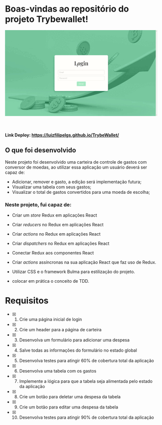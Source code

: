 # Boas-vindas ao repositório do projeto Trybewallet!

<div align="center">
  <img align="center" src = "TrybeWallet.gif" width=800 />
 </div>
<br/>
<br/>

#### Link Deploy: https://luizfilipelgs.github.io/TrybeWallet/

## O que foi desenvolvido
Neste projeto foi desenvolvido uma carteira de controle de gastos com conversor de moedas, ao utilizar essa aplicação um usuário deverá ser capaz de:

- Adicionar, remover e gasto, a edição será implementação futura;
- Visualizar uma tabela com seus gastos;
- Visualizar o total de gastos convertidos para uma moeda de escolha;


### Neste projeto, fui capaz de:

- Criar um _store_ Redux em aplicações React

- Criar _reducers_ no Redux em aplicações React

- Criar _actions_ no Redux em aplicações React

- Criar _dispatchers_ no Redux em aplicações React

- Conectar Redux aos componentes React

- Criar _actions_ assíncronas na sua aplicação React que faz uso de Redux.

- Utilizar CSS e o framework Bulma para estilização do projeto.

- colocar em prática o conceito de TDD.


# Requisitos


- [x] 1. Crie uma página inicial de login

- [x] 2. Crie um header para a página de carteira

- [x] 3. Desenvolva um formulário para adicionar uma despesa

- [x] 4. Salve todas as informações do formulário no estado global

- [x] 5. Desenvolva testes para atingir 60% de cobertura total da aplicação

- [x] 6. Desenvolva uma tabela com os gastos

- [x] 7. Implemente a lógica para que a tabela seja alimentada pelo estado da aplicação

- [x] 8. Crie um botão para deletar uma despesa da tabela

- [x] 9. Crie um botão para editar uma despesa da tabela

- [x] 10. Desenvolva testes para atingir 90% de cobertura total da aplicação
